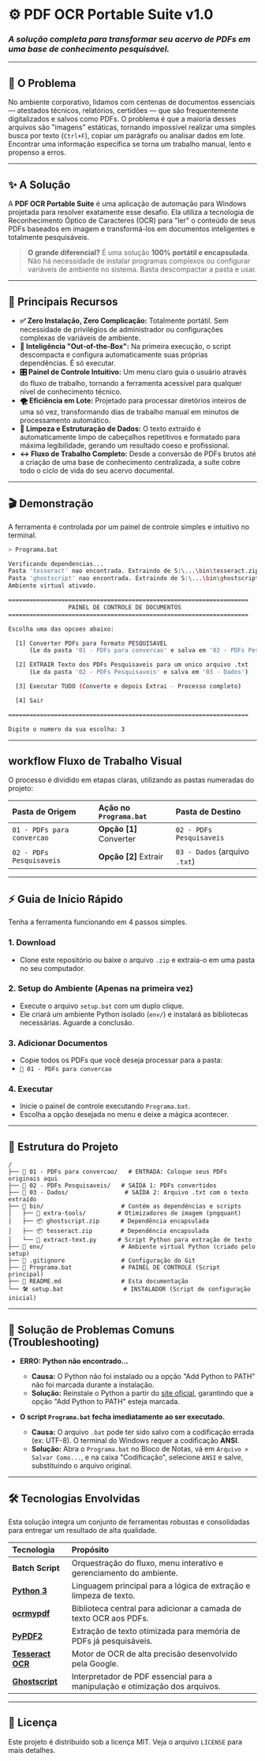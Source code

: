 # ⚙️ PDF OCR Portable Suite v1.0

### *A solução completa para transformar seu acervo de PDFs em uma base de conhecimento pesquisável.*

-----

## 🎯 O Problema

No ambiente corporativo, lidamos com centenas de documentos essenciais — atestados técnicos, relatórios, certidões — que são frequentemente digitalizados e salvos como PDFs. O problema é que a maioria desses arquivos são "imagens" estáticas, tornando impossível realizar uma simples busca por texto (`Ctrl+F`), copiar um parágrafo ou analisar dados em lote. Encontrar uma informação específica se torna um trabalho manual, lento e propenso a erros.

-----

## ✨ A Solução

A **PDF OCR Portable Suite** é uma aplicação de automação para Windows projetada para resolver exatamente esse desafio. Ela utiliza a tecnologia de Reconhecimento Óptico de Caracteres (OCR) para "ler" o conteúdo de seus PDFs baseados em imagem e transformá-los em documentos inteligentes e totalmente pesquisáveis.

> **O grande diferencial?** É uma solução **100% portátil e encapsulada**. Não há necessidade de instalar programas complexos ou configurar variáveis de ambiente no sistema. Basta descompactar a pasta e usar.

-----

## 🚀 Principais Recursos

  * **✅ Zero Instalação, Zero Complicação:** Totalmente portátil. Sem necessidade de privilégios de administrador ou configurações complexas de variáveis de ambiente.
  * **🧠 Inteligência "Out-of-the-Box":** Na primeira execução, o script descompacta e configura automaticamente suas próprias dependências. É só executar.
  * **🎛️ Painel de Controle Intuitivo:** Um menu claro guia o usuário através do fluxo de trabalho, tornando a ferramenta acessível para qualquer nível de conhecimento técnico.
  * **🌪️ Eficiência em Lote:** Projetado para processar diretórios inteiros de uma só vez, transformando dias de trabalho manual em minutos de processamento automático.
  * **🧹 Limpeza e Estruturação de Dados:** O texto extraído é automaticamente limpo de cabeçalhos repetitivos e formatado para máxima legibilidade, gerando um resultado coeso e profissional.
  * **↔️ Fluxo de Trabalho Completo:** Desde a conversão de PDFs brutos até a criação de uma base de conhecimento centralizada, a suíte cobre todo o ciclo de vida do seu acervo documental.

-----

## 🎬 Demonstração

A ferramenta é controlada por um painel de controle simples e intuitivo no terminal.

```bash
> Programa.bat

Verificando dependencias...
Pasta 'tesseract' nao encontrada. Extraindo de S:\...\bin\tesseract.zip...
Pasta 'ghostscript' nao encontrada. Extraindo de S:\...\bin\ghostscript.zip...
Ambiente virtual ativado.

====================================================================
                 PAINEL DE CONTROLE DE DOCUMENTOS
====================================================================

Escolha uma das opcoes abaixo:

  [1] Converter PDFs para formato PESQUISAVEL
      (Le da pasta '01 - PDFs para convercao' e salva em '02 - PDFs Pesquisaveis')

  [2] EXTRAIR Texto dos PDFs Pesquisaveis para um unico arquivo .txt
      (Le da pasta '02 - PDFs Pesquisaveis' e salva em '03 - Dados')

  [3] Executar TUDO (Converte e depois Extrai - Processo completo)

  [4] Sair

====================================================================

Digite o numero da sua escolha: 3
```

-----

## workflow Fluxo de Trabalho Visual

O processo é dividido em etapas claras, utilizando as pastas numeradas do projeto:

| Pasta de Origem            | Ação no `Programa.bat`  | Pasta de Destino               |
| :------------------------- | :---------------------- | :----------------------------- |
| `01 - PDFs para convercao` | **Opção [1]** Converter | `02 - PDFs Pesquisaveis`       |
| `02 - PDFs Pesquisaveis`   | **Opção [2]** Extrair   | `03 - Dados` (arquivo `.txt`)  |

-----

## ⚡ Guia de Início Rápido

Tenha a ferramenta funcionando em 4 passos simples.

### 1\. **Download**

  - Clone este repositório ou baixe o arquivo `.zip` e extraia-o em uma pasta no seu computador.

### 2\. **Setup do Ambiente** (Apenas na primeira vez)

  - Execute o arquivo `setup.bat` com um duplo clique.
  - Ele criará um ambiente Python isolado (`env/`) e instalará as bibliotecas necessárias. Aguarde a conclusão.

### 3\. **Adicionar Documentos**

  - Copie todos os PDFs que você deseja processar para a pasta:
  - `📁 01 - PDFs para convercao`

### 4\. **Executar**

  - Inicie o painel de controle executando `Programa.bat`.
  - Escolha a opção desejada no menu e deixe a mágica acontecer.

-----

## 📂 Estrutura do Projeto

```
/
├── 📁 01 - PDFs para convercao/   # ENTRADA: Coloque seus PDFs originais aqui
├── 📁 02 - PDFs Pesquisaveis/   # SAÍDA 1: PDFs convertidos
├── 📁 03 - Dados/                # SAÍDA 2: Arquivo .txt com o texto extraído
├── 📁 bin/                      # Contém as dependências e scripts
│   ├── 📁 extra-tools/         # Otimizadores de imagem (pngquant)
│   ├── 📦 ghostscript.zip      # Dependência encapsulada
│   ├── 📦 tesseract.zip        # Dependência encapsulada
│   └── 📜 extract-text.py      # Script Python para extração de texto
├── 📁 env/                      # Ambiente virtual Python (criado pelo setup)
├── 📜 .gitignore                # Configuração do Git
├── 🚀 Programa.bat              # PAINEL DE CONTROLE (Script principal)
├── 📝 README.md                 # Esta documentação
└── 🛠️ setup.bat                 # INSTALADOR (Script de configuração inicial)
```

-----

## 🔧 Solução de Problemas Comuns (Troubleshooting)

  * **ERRO: Python não encontrado...**

      * **Causa:** O Python não foi instalado ou a opção "Add Python to PATH" não foi marcada durante a instalação.
      * **Solução:** Reinstale o Python a partir do [site oficial](https://www.python.org/downloads/), garantindo que a opção "Add Python to PATH" esteja marcada.

  * **O script `Programa.bat` fecha imediatamente ao ser executado.**

      * **Causa:** O arquivo `.bat` pode ter sido salvo com a codificação errada (ex: UTF-8). O terminal do Windows requer a codificação **ANSI**.
      * **Solução:** Abra o `Programa.bat` no Bloco de Notas, vá em `Arquivo > Salvar Como...`, e na caixa "Codificação", selecione `ANSI` e salve, substituindo o arquivo original.

-----

## 🛠️ Tecnologias Envolvidas

Esta solução integra um conjunto de ferramentas robustas e consolidadas para entregar um resultado de alta qualidade.

| Tecnologia                                                              | Propósito                                                                   |
| :---------------------------------------------------------------------- | :-------------------------------------------------------------------------- |
| **Batch Script** | Orquestração do fluxo, menu interativo e gerenciamento do ambiente.         |
| [**Python 3**](https://www.python.org/)                                 | Linguagem principal para a lógica de extração e limpeza de texto.           |
| [**ocrmypdf**](https://ocrmypdf.readthedocs.io/en/latest/)              | Biblioteca central para adicionar a camada de texto OCR aos PDFs.           |
| [**PyPDF2**](https://www.google.com/search?q=https://pypdf2.readthedocs.io/en/latest/)                  | Extração de texto otimizada para memória de PDFs já pesquisáveis.           |
| [**Tesseract OCR**](https://github.com/tesseract-ocr/tesseract)         | Motor de OCR de alta precisão desenvolvido pela Google.                     |
| [**Ghostscript**](https://ghostscript.com/)                             | Interpretador de PDF essencial para a manipulação e otimização dos arquivos.|

-----

## 📜 Licença

Este projeto é distribuído sob a licença MIT. Veja o arquivo `LICENSE` para mais detalhes.